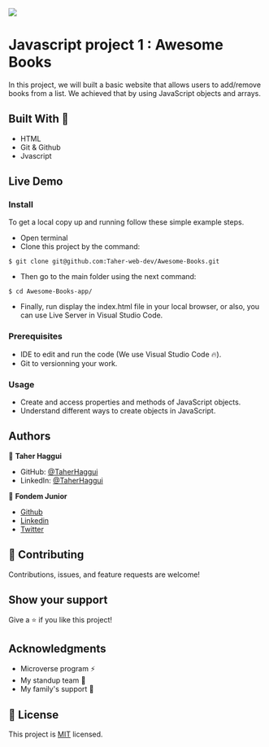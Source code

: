 ![](https://img.shields.io/badge/Microverse-blueviolet) 

# Javascript project 1 : Awesome Books 
In this project, we will built a basic website that allows users to add/remove books from a list. We achieved that by using JavaScript objects and arrays.
## Built With 🔨

- HTML
- Git & Github
- Jvascript

## Live Demo

### Install

To get a local copy up and running follow these simple example steps.
- Open terminal
- Clone this project by the command: 

```
$ git clone git@github.com:Taher-web-dev/Awesome-Books.git
```

- Then go to the main folder using the next command:

```
$ cd Awesome-Books-app/
```

- Finally, run display the index.html file in your local browser, or also, you can use Live Server in Visual Studio Code.



### Prerequisites

- IDE to edit and run the code (We use Visual Studio Code 🔥).
- Git to versionning your work.


### Usage

- Create and access properties and methods of JavaScript objects.
- Understand different ways to create objects in JavaScript.




## Authors

👤 **Taher Haggui**

- GitHub: [@TaherHaggui](https://github.com/Taher-web-dev)
- LinkedIn: [@TaherHaggui](https://www.linkedin.com/in/taher-haggui-66b5a6198/)

👤 **Fondem Junior**
 - [Github](https://github.com/Fondem-Jr)
 - [Linkedin](https://www.linkedin.com/in/fondem-junior-57484744/)
 - [Twitter](https://twitter.com/OpportunistZeus)


## 🤝 Contributing

Contributions, issues, and feature requests are welcome!



## Show your support

Give a ⭐️ if you like this project!


## Acknowledgments

- Microverse program ⚡
- My standup team 🏹
- My family's support 🙌

## 📝 License

This project is [MIT](https://opensource.org/licenses/MIT) licensed.